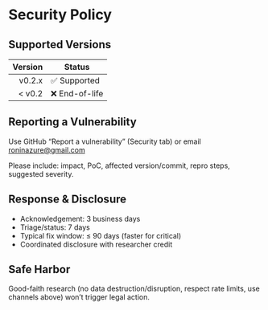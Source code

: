 # Security Policy

## Supported Versions
| Version | Status |
|--------:|--------|
| v0.2.x  | ✅ Supported |
| < v0.2  | ❌ End-of-life |

## Reporting a Vulnerability
Use GitHub “Report a vulnerability” (Security tab) or email roninazure@gmail.com

Please include: impact, PoC, affected version/commit, repro steps, suggested severity.

## Response & Disclosure
- Acknowledgement: 3 business days
- Triage/status: 7 days
- Typical fix window: ≤ 90 days (faster for critical)
- Coordinated disclosure with researcher credit

## Safe Harbor
Good-faith research (no data destruction/disruption, respect rate limits, use channels above) won’t trigger legal action.
